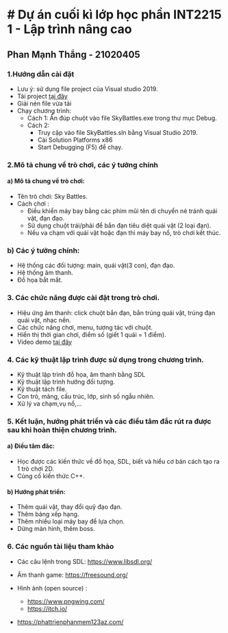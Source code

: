 # # Dự án cuối kì lớp học phần INT2215 1 - Lập trình nâng cao
## Phan Mạnh Thắng - 21020405
### 1.Hướng dẫn cài đặt
- Lưu ý: sử dụng file project của Visual studio 2019.
- Tải project [ tại đây ](https://github.com/PhanThang0402/Sky-Battles/archive/refs/heads/main.zip)
- Giải nén file vừa tải
- Chạy chương trình:
    + Cách 1: Ấn đúp chuột vào file SkyBattles.exe trong thư mục Debug.
    + Cách 2: 
        + Truy cập vào file SkyBattles.sln bằng Visual Studio 2019.
        + Cài Solution Platforms x86 
        + Start Debugging (F5) để chạy.

### 2.Mô tả chung về trò chơi, các ý tưởng chính
#### a) Mô tả chung về trò chơi:
- Tên trò chơi: Sky Battles.
- Cách chơi :
    + Điều khiển máy bay bằng các phim mũi tên di chuyển né tránh quái vật, đạn đạo.
    + Sử dụng chuột trái/phải để bắn đạn tiêu diệt quái vật (2 loại đạn).
    + Nếu va chạm với quái vật hoặc đạn thì máy bay nổ, trò chơi kết thúc.

### b) Các ý tưởng chính:
- Hệ thống các đối tượng: main, quái vật(3 con), đạn đạo.
- Hệ thống âm thanh.
- Đồ họa bắt mắt.

### 3. Các chức năng được cài đặt trong trò chơi.
- Hiệu ứng âm thanh: click chuột bắn đạn, bắn trúng quái vật, trúng đạn quái vật, nhạc nền.
- Các chức năng chơi, menu, tương tác với chuột.
- Hiển thị thời gian chơi, điểm số (giết 1 quái = 1 điểm).
- Video demo [tại đây](https://youtu.be/uROIj4nNHuY)

### 4. Các kỹ thuật lập trình được sử dụng trong chương trình. 
- Kỹ thuật lập trình đồ họa, âm thanh bằng SDL
- Kỹ thuật lập trình hướng đối tượng.
- Kỹ thuật tách file.
- Con trỏ, mảng, cấu trúc, lớp, sinh số ngẫu nhiên.
- Xử lý va chạm,vụ nổ,...

### 5. Kết luận, hướng phát triển và các điều tâm đắc rút ra được sau khi hoàn thiện chương trình. 
#### a) Điều tâm đăc:
- Học được các kiến thức về đồ họa, SDL, biết và hiểu cơ bản cách tạo ra 1 trò chơi 2D.
- Củng cố kiến thức C++.

#### b) Hướng phát triển:
- Thêm quái vật, thay đổi quỹ đạo đạn.
- Thêm bảng xếp hạng.
- Thêm nhiều loại máy bay để lựa chọn.
- Dừng màn hình, thêm boss.

### 6. Các nguồn tài liệu tham khảo
- Các câu lệnh trong SDL: https://www.libsdl.org/
- Âm thanh game: https://freesound.org/
- Hình ảnh (open source) :
    + https://www.pngwing.com/
    + https://itch.io/

- https://phattrienphanmem123az.com/